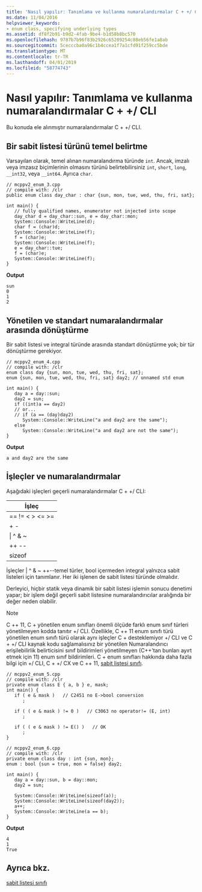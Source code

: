 ```yaml
---
title: 'Nasıl yapılır: Tanımlama ve kullanma numaralandırmalar C + +/ CLI'
ms.date: 11/04/2016
helpviewer_keywords:
- enum class, specifying underlying types
ms.assetid: df8f2b91-b9d2-4fab-9be4-b1d58b8bc570
ms.openlocfilehash: 9787b7b96f83b2926c65209254c88eb56fe1a8ab
ms.sourcegitcommit: 5cecccba0a96c1b4ccea1f7a1cfd91f259cc5bde
ms.translationtype: MT
ms.contentlocale: tr-TR
ms.lasthandoff: 04/01/2019
ms.locfileid: "58774743"
---
```

# <a name="how-to-define-and-consume-enums-in-ccli"></a>Nasıl yapılır: Tanımlama ve kullanma numaralandırmalar C + +/ CLI

Bu konuda ele alınmıştır numaralandırmalar C + +/ CLI.

## <a name="specifying-the-underlying-type-of-an-enum"></a>Bir sabit listesi türünü temel belirtme

Varsayılan olarak, temel alınan numaralandırma türünde `int`.  Ancak, imzalı veya imzasız biçimlerinin olmasını türünü belirtebilirsiniz `int`, `short`, `long`, `__int32`, veya `__int64`.  Ayrıca `char`.

```
// mcppv2_enum_3.cpp
// compile with: /clr
public enum class day_char : char {sun, mon, tue, wed, thu, fri, sat};

int main() {
   // fully qualified names, enumerator not injected into scope
   day_char d = day_char::sun, e = day_char::mon;
   System::Console::WriteLine(d);
   char f = (char)d;
   System::Console::WriteLine(f);
   f = (char)e;
   System::Console::WriteLine(f);
   e = day_char::tue;
   f = (char)e;
   System::Console::WriteLine(f);
}
```

**Output**

```Output
sun
0
1
2
```

## <a name="how-to-convert-between-managed-and-standard-enumerations"></a>Yönetilen ve standart numaralandırmalar arasında dönüştürme

Bir sabit listesi ve integral türünde arasında standart dönüştürme yok; bir tür dönüştürme gerekiyor.

```
// mcppv2_enum_4.cpp
// compile with: /clr
enum class day {sun, mon, tue, wed, thu, fri, sat};
enum {sun, mon, tue, wed, thu, fri, sat} day2; // unnamed std enum

int main() {
   day a = day::sun;
   day2 = sun;
   if ((int)a == day2)
   // or...
   // if (a == (day)day2)
      System::Console::WriteLine("a and day2 are the same");
   else
      System::Console::WriteLine("a and day2 are not the same");
}
```

**Output**

```Output
a and day2 are the same
```

## <a name="operators-and-enums"></a>İşleçler ve numaralandırmalar

Aşağıdaki işleçleri geçerli numaralandırmalar C + +/ CLI:

|İşleç|
|--------------|
|== != \< > \<= >=|
|+ -|
|&#124; ^ & ~|
|++ --|
|sizeof|

İşleçler &#124; ^ & ~ ++--temel türler, bool içermeden integral yalnızca sabit listeleri için tanımlanır.  Her iki işlenen de sabit listesi türünde olmalıdır.

Derleyici, hiçbir statik veya dinamik bir sabit listesi işlemin sonucu denetimi yapar; bir işlem değil geçerli sabit listesine numaralandırıcılar aralığında bir değer neden olabilir.

> [!NOTE]
>  C ++ 11, C + yönetilen enum sınıfları önemli ölçüde farklı enum sınıf türleri yönetilmeyen kodda tanıtır +/ CLI. Özellikle, C ++ 11 enum sınıfı türü yönetilen enum sınıfı türü olarak aynı işleçler C + desteklemiyor +/ CLI ve C + +/ CLI kaynak kodu sağlamalısınız bir yönetilen Numaralandırıcı erişilebilirlik belirticisini sınıf bildirimleri yönetilmeyen (C++'tan bunları ayırt etmek için 11) enum sınıf bildirimleri. C + enum sınıfları hakkında daha fazla bilgi için +/ CLI, C + +/ CX ve C ++ 11, [sabit listesi sınıfı](../extensions/enum-class-cpp-component-extensions.md).

```
// mcppv2_enum_5.cpp
// compile with: /clr
private enum class E { a, b } e, mask;
int main() {
   if ( e & mask )   // C2451 no E->bool conversion
      ;

   if ( ( e & mask ) != 0 )   // C3063 no operator!= (E, int)
      ;

   if ( ( e & mask ) != E() )   // OK
      ;
}
```

```
// mcppv2_enum_6.cpp
// compile with: /clr
private enum class day : int {sun, mon};
enum : bool {sun = true, mon = false} day2;

int main() {
   day a = day::sun, b = day::mon;
   day2 = sun;

   System::Console::WriteLine(sizeof(a));
   System::Console::WriteLine(sizeof(day2));
   a++;
   System::Console::WriteLine(a == b);
}
```

**Output**

```Output
4
1
True
```

## <a name="see-also"></a>Ayrıca bkz.

[sabit listesi sınıfı](../extensions/enum-class-cpp-component-extensions.md)
